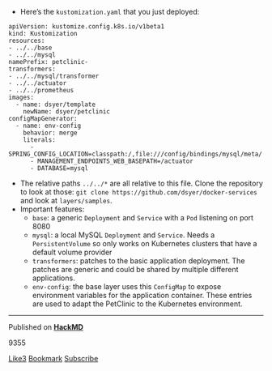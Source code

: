 
*   Here’s the `kustomization.yaml` that you just deployed:


```
apiVersion: kustomize.config.k8s.io/v1beta1
kind: Kustomization
resources:
- ../../base
- ../../mysql
namePrefix: petclinic-
transformers:
- ../../mysql/transformer
- ../../actuator
- ../../prometheus
images:
  - name: dsyer/template
    newName: dsyer/petclinic
configMapGenerator:
  - name: env-config
    behavior: merge
    literals:
      - SPRING_CONFIG_LOCATION=classpath:/,file:///config/bindings/mysql/meta/
      - MANAGEMENT_ENDPOINTS_WEB_BASEPATH=/actuator
      - DATABASE=mysql

```



*   The relative paths `../../*` are all relative to this file. Clone the repository to look at those: `git clone https://github.com/dsyer/docker-services` and look at `layers/samples`.
*   Important features:
    *   `base`: a generic `Deployment` and `Service` with a `Pod` listening on port 8080
    *   `mysql`: a local MySQL `Deployment` and `Service`. Needs a `PersistentVolume` so only works on Kubernetes clusters that have a default volume provider
    *   `transformers`: patches to the basic application deployment. The patches are generic and could be shared by multiple different applications.
    *   `env-config`: the base layer uses this `ConfigMap` to expose environment variables for the application container. These entries are used to adapt the PetClinic to the Kubernetes environment.



---


Published on **[ HackMD](https://hackmd.io/)**

 9355

[Like3](https://hackmd.io/@ryanjbaxter/spring-on-k8s-workshop#) [Bookmark](https://hackmd.io/@ryanjbaxter/spring-on-k8s-workshop#) [Subscribe](https://hackmd.io/@ryanjbaxter/spring-on-k8s-workshop#)
